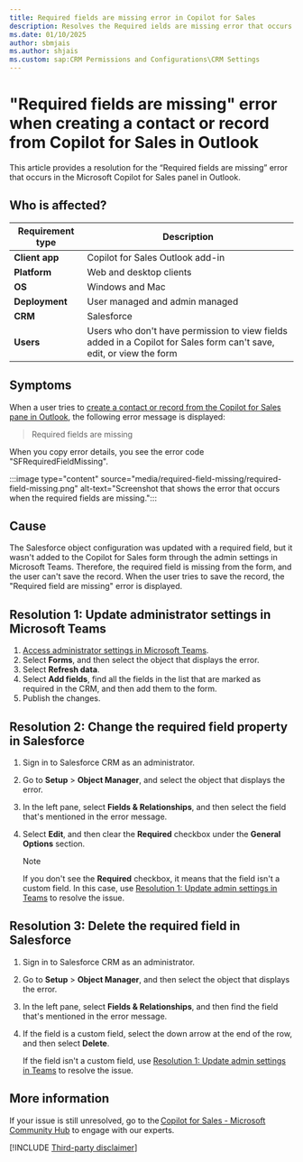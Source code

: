 ```yaml
---
title: Required fields are missing error in Copilot for Sales
description: Resolves the Required ields are missing error that occurs when creating a contact or record in the Microsoft Copilot for Sales panel in Outlook.
ms.date: 01/10/2025
author: sbmjais
ms.author: shjais
ms.custom: sap:CRM Permissions and Configurations\CRM Settings
---
```

# "Required fields are missing" error when creating a contact or record from Copilot for Sales in Outlook

This article provides a resolution for the “Required fields are missing” error that occurs in the Microsoft Copilot for Sales panel in Outlook.

## Who is affected?

| Requirement type |Description  |
|---------|---------|
|**Client app**     |  Copilot for Sales Outlook add-in        |
|**Platform**     | Web and desktop clients         |
|**OS**     | Windows and Mac         |
|**Deployment**     | User managed and admin managed       |
|**CRM**     | Salesforce      |
|**Users**     | Users who don't have permission to view fields added in a Copilot for Sales form can't save, edit, or view the form  |

## Symptoms

When a user tries to [create a contact or record from the Copilot for Sales pane in Outlook](/microsoft-sales-copilot/create-contact-crm-sales-copilot), the following error message is displayed: 

> Required fields are missing

When you copy error details, you see the error code "SFRequiredFieldMissing".

:::image type="content" source="media/required-field-missing/required-field-missing.png" alt-text="Screenshot that shows the error that occurs when the required fields are missing.":::

## Cause

The Salesforce object configuration was updated with a required field, but it wasn't added to the Copilot for Sales form through the admin settings in Microsoft Teams. Therefore, the required field is missing from the form, and the user can't save the record. When the user tries to save the record, the "Required field are missing" error is displayed.

## Resolution 1: Update administrator settings in Microsoft Teams

1. [Access administrator settings in Microsoft Teams](/microsoft-sales-copilot/administrator-settings-for-viva-sales#access-administrator-settings).
2. Select **Forms**, and then select the object that displays the error.
3. Select **Refresh data**.
4. Select **Add fields**, find all the fields in the list that are marked as required in the CRM, and then add them to the form.
5. Publish the changes.

## Resolution 2: Change the required field property in Salesforce

1. Sign in to Salesforce CRM as an administrator.
2. Go to **Setup** > **Object Manager**, and select the object that displays the error.
3. In the left pane, select **Fields & Relationships**, and then select the field that's mentioned in the error message.
4. Select **Edit**, and then clear the **Required** checkbox under the **General Options** section.

     > [!NOTE]
     > If you don't see the **Required** checkbox, it means that the field isn't a custom field. In this case, use [Resolution 1: Update admin settings in Teams](#resolution-1-update-administrator-settings-in-microsoft-teams) to resolve the issue.

## Resolution 3: Delete the required field in Salesforce

1. Sign in to Salesforce CRM as an administrator.
2. Go to **Setup** > **Object Manager**, and then select the object that displays the error.
3. In the left pane, select **Fields & Relationships**, and then find the field that's mentioned in the error message.
4. If the field is a custom field, select the down arrow at the end of the row, and then select **Delete**. 

    If the field isn't a custom field, use [Resolution 1: Update admin settings in Teams](#resolution-1-update-administrator-settings-in-microsoft-teams) to resolve the issue.

## More information

If your issue is still unresolved, go to the [Copilot for Sales - Microsoft Community Hub](https://techcommunity.microsoft.com/t5/viva-sales/bd-p/VivaSales) to engage with our experts.

[!INCLUDE [Third-party disclaimer](../../includes/third-party-disclaimer.md)]

